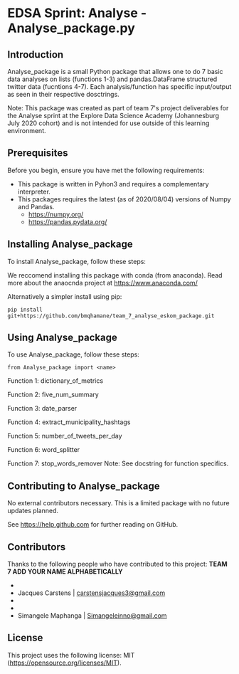 # EDSA Sprint: Analyse - Analyse_package.py

## Introduction

Analyse_package is a small Python package that allows one to do 7 basic data analyses on lists (functions 1-3)
and pandas.DataFrame structured twitter data (fucntions 4-7). Each analysis/function has specific 
input/output as seen in their respective dosctrings.

Note: This package was created as part of team 7's project deliverables for the Analyse sprint at the 
Explore Data Science Academy (Johannesburg July 2020 cohort)
and is not intended for use outside of this learning environment.

## Prerequisites

Before you begin, ensure you have met the following requirements:
<!--- These are just example requirements. Add, duplicate or remove as required --->
* This package is written in Pyhon3 and requires a complementary interpreter.
* This packages requires the latest (as of 2020/08/04) versions of Numpy and Pandas.
	* https://numpy.org/
	* https://pandas.pydata.org/

## Installing Analyse_package

To install Analyse_package, follow these steps:

We reccomend installing this package with conda (from anaconda). 
Read more about the anaocnda project at https://www.anaconda.com/

Alternatively a simpler install using pip:

```
pip install git+https://github.com/bmqhamane/team_7_analyse_eskom_package.git
```

## Using Analyse_package

To use Analyse_package, follow these steps:

```
from Analyse_package import <name>
```

Function 1: dictionary_of_metrics

Function 2: five_num_summary

Function 3: date_parser

Function 4: extract_municipality_hashtags

Function 5: number_of_tweets_per_day

Function 6: word_splitter

Function 7: stop_words_remover
Note: See docstring for function specifics.

## Contributing to Analyse_package
<!--- If your README is long or you have some specific process or steps you want contributors to follow, consider creating a separate CONTRIBUTING.md file--->
No external contributors necessary. This is a limited package with no future updates planned.

See https://help.github.com for further reading on GitHub.

## Contributors

Thanks to the following people who have contributed to this project: **TEAM 7 ADD YOUR NAME ALPHABETICALLY**

* 
* Jacques Carstens | carstensjacques3@gmail.com
* 
* 
* Simangele Maphanga | Simangeleinno@gmail.com


## License
<!--- If you're not sure which open license to use see https://choosealicense.com/--->

This project uses the following license: MIT (https://opensource.org/licenses/MIT).
